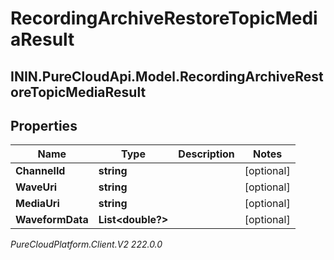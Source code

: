 # RecordingArchiveRestoreTopicMediaResult

## ININ.PureCloudApi.Model.RecordingArchiveRestoreTopicMediaResult

## Properties

|Name | Type | Description | Notes|
|------------ | ------------- | ------------- | -------------|
| **ChannelId** | **string** |  | [optional] |
| **WaveUri** | **string** |  | [optional] |
| **MediaUri** | **string** |  | [optional] |
| **WaveformData** | **List&lt;double?&gt;** |  | [optional] |



_PureCloudPlatform.Client.V2 222.0.0_
